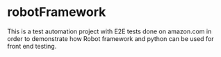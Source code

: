 # robotFramework

This is a test automation project with E2E tests done on amazon.com in order to demonstrate how Robot framework and python can be used for front end testing.
